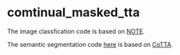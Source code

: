 # comtinual_masked_tta

The image classfication code is based on [NOTE](https://github.com/TaesikGong/NOTE).

The semantic segmentation code [here](https://drive.google.com/drive/folders/1th8znN4fQMKtAcrjYW0DeWh3-NGIYCfy?usp=share_link) is based on [CoTTA](https://github.com/qinenergy/cotta).